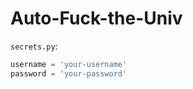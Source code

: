 # Auto-Fuck-the-Univ

`secrets.py`:
``` python
username = 'your-username'
password = 'your-password'
```
